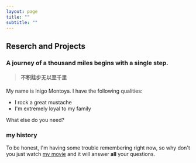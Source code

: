 ```yaml
---
layout: page
title: ""
subtitle: ""
---
```

## Reserch and Projects
### A journey of a thousand miles begins with a single step. 
> #### 不积跬步无以至千里
My name is Inigo Montoya. I have the following qualities:

- I rock a great mustache
- I'm extremely loyal to my family

What else do you need?

### my history

To be honest, I'm having some trouble remembering right now, so why don't you just watch [my movie](http://en.wikipedia.org/wiki/The_Princess_Bride_%28film%29) and it will answer **all** your questions.
